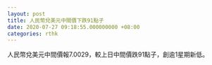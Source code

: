 ```yaml
---
layout: post
title: 人民幣兌美元中間價下跌91點子
date: 2020-07-27 09:18:55.000000000 +08:00
categories: rthk
---
```


人民幣兌美元中間價報7.0029，較上日中間價跌91點子，創逾1星期新低。
